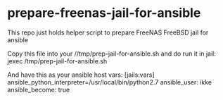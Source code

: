 # prepare-freenas-jail-for-ansible
This repo just holds helper script to prepare FreeNAS FreeBSD jail for ansible

Copy this file into your /<jail path>/tmp/prep-jail-for-ansible.sh
and do run it in jail:
  jexec <jail name> /tmp/prep-jail-for-ansible.sh
  
And have this as your ansible host vars:
  [jails:vars]
  ansible_python_interpreter=/usr/local/bin/python2.7
  ansible_user: ikke
  ansible_become: true

